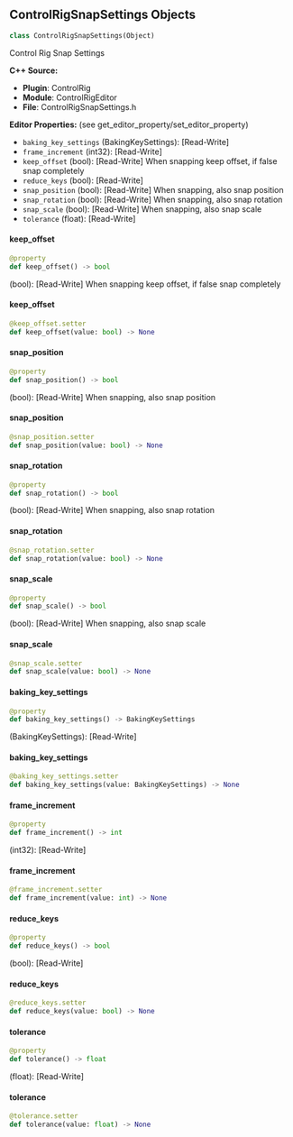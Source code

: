 ## ControlRigSnapSettings Objects

```python
class ControlRigSnapSettings(Object)
```

Control Rig Snap Settings

**C++ Source:**

- **Plugin**: ControlRig
- **Module**: ControlRigEditor
- **File**: ControlRigSnapSettings.h

**Editor Properties:** (see get_editor_property/set_editor_property)

- ``baking_key_settings`` (BakingKeySettings):  [Read-Write]
- ``frame_increment`` (int32):  [Read-Write]
- ``keep_offset`` (bool):  [Read-Write] When snapping keep offset, if false snap completely
- ``reduce_keys`` (bool):  [Read-Write]
- ``snap_position`` (bool):  [Read-Write] When snapping, also snap position
- ``snap_rotation`` (bool):  [Read-Write] When snapping, also snap rotation
- ``snap_scale`` (bool):  [Read-Write] When snapping, also snap scale
- ``tolerance`` (float):  [Read-Write]

<a id="unreal.ControlRigSnapSettings.keep_offset"></a>

#### keep_offset

```python
@property
def keep_offset() -> bool
```

(bool):  [Read-Write] When snapping keep offset, if false snap completely

<a id="unreal.ControlRigSnapSettings.keep_offset"></a>

#### keep_offset

```python
@keep_offset.setter
def keep_offset(value: bool) -> None
```

<a id="unreal.ControlRigSnapSettings.snap_position"></a>

#### snap_position

```python
@property
def snap_position() -> bool
```

(bool):  [Read-Write] When snapping, also snap position

<a id="unreal.ControlRigSnapSettings.snap_position"></a>

#### snap_position

```python
@snap_position.setter
def snap_position(value: bool) -> None
```

<a id="unreal.ControlRigSnapSettings.snap_rotation"></a>

#### snap_rotation

```python
@property
def snap_rotation() -> bool
```

(bool):  [Read-Write] When snapping, also snap rotation

<a id="unreal.ControlRigSnapSettings.snap_rotation"></a>

#### snap_rotation

```python
@snap_rotation.setter
def snap_rotation(value: bool) -> None
```

<a id="unreal.ControlRigSnapSettings.snap_scale"></a>

#### snap_scale

```python
@property
def snap_scale() -> bool
```

(bool):  [Read-Write] When snapping, also snap scale

<a id="unreal.ControlRigSnapSettings.snap_scale"></a>

#### snap_scale

```python
@snap_scale.setter
def snap_scale(value: bool) -> None
```

<a id="unreal.ControlRigSnapSettings.baking_key_settings"></a>

#### baking_key_settings

```python
@property
def baking_key_settings() -> BakingKeySettings
```

(BakingKeySettings):  [Read-Write]

<a id="unreal.ControlRigSnapSettings.baking_key_settings"></a>

#### baking_key_settings

```python
@baking_key_settings.setter
def baking_key_settings(value: BakingKeySettings) -> None
```

<a id="unreal.ControlRigSnapSettings.frame_increment"></a>

#### frame_increment

```python
@property
def frame_increment() -> int
```

(int32):  [Read-Write]

<a id="unreal.ControlRigSnapSettings.frame_increment"></a>

#### frame_increment

```python
@frame_increment.setter
def frame_increment(value: int) -> None
```

<a id="unreal.ControlRigSnapSettings.reduce_keys"></a>

#### reduce_keys

```python
@property
def reduce_keys() -> bool
```

(bool):  [Read-Write]

<a id="unreal.ControlRigSnapSettings.reduce_keys"></a>

#### reduce_keys

```python
@reduce_keys.setter
def reduce_keys(value: bool) -> None
```

<a id="unreal.ControlRigSnapSettings.tolerance"></a>

#### tolerance

```python
@property
def tolerance() -> float
```

(float):  [Read-Write]

<a id="unreal.ControlRigSnapSettings.tolerance"></a>

#### tolerance

```python
@tolerance.setter
def tolerance(value: float) -> None
```

<a id="unreal.CreateControlPoseAssetRigSettings"></a>